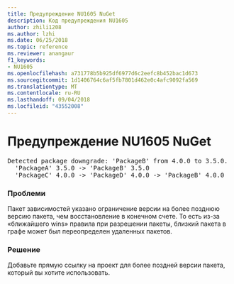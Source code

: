 ```yaml
---
title: Предупреждение NU1605 NuGet
description: Код предупреждения NU1605
author: zhili1208
ms.author: lzhi
ms.date: 06/25/2018
ms.topic: reference
ms.reviewer: anangaur
f1_keywords:
- NU1605
ms.openlocfilehash: a731778b5b925df6977d6c2eefc8b452bac1d673
ms.sourcegitcommit: 1d1406764c6af5fb7801d462e0c4afc9092fa569
ms.translationtype: MT
ms.contentlocale: ru-RU
ms.lasthandoff: 09/04/2018
ms.locfileid: "43552008"
---
```

# <a name="nuget-warning-nu1605"></a>Предупреждение NU1605 NuGet

<pre>Detected package downgrade: 'PackageB' from 4.0.0 to 3.5.0. Reference the package directly from the project to select a different version.<br/>  'PackageA' 3.5.0 -> 'PackageB' 3.5.0<br/>  'PackageC' 4.0.0 -> 'PackageD' 4.0.0 -> 'PackageB' 4.0.0</pre>

### <a name="issue"></a>Проблеми
Пакет зависимостей указано ограничение версии на более позднюю версию пакета, чем восстановление в конечном счете. То есть из-за «ближайшего wins» правила при разрешении пакеты, близкий пакета в графе может был переопределен удаленных пакетов.

### <a name="solution"></a>Решение
Добавьте прямую ссылку на проект для более поздней версии пакета, который вы хотите использовать.
